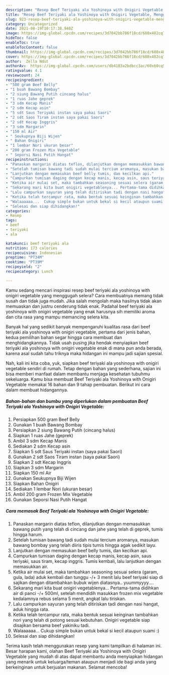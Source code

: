 ```yaml
---
description: "Resep Beef Teriyaki ala Yoshinoya with Onigiri Vegetable, Menggugah Selera"
title: "Resep Beef Teriyaki ala Yoshinoya with Onigiri Vegetable, Menggugah Selera"
slug: 923-resep-beef-teriyaki-ala-yoshinoya-with-onigiri-vegetable-menggugah-selera
category: Uncategorized
date: 2021-08-19T10:17:38.940Z
image: https://img-global.cpcdn.com/recipes/3d7042bb786f18cd/680x482cq70/beef-teriyaki-ala-yoshinoya-with-onigiri-vegetable-foto-resep-utama.jpg
hideToc: false
enableToc: true
enableTocContent: false
thumbnail: https://img-global.cpcdn.com/recipes/3d7042bb786f18cd/680x482cq70/beef-teriyaki-ala-yoshinoya-with-onigiri-vegetable-foto-resep-utama.jpg
cover: https://img-global.cpcdn.com/recipes/3d7042bb786f18cd/680x482cq70/beef-teriyaki-ala-yoshinoya-with-onigiri-vegetable-foto-resep-utama.jpg
author:  Zella Ndut
authorAv:  https://img-global.cpcdn.com/users/db4183a2bdbcc3ac/60x60cq50/avatar.jpg
ratingvalue: 4.1
reviewcount: 24
recipeingredient:
- "500 gram Beef Belly"
- "1 buah Bawang Bombay"
- "2 siung Bawang Putih cincang halus"
- "1 ruas Jahe geprek"
- "3 sdm Kecap Manis"
- "2 sdm Kecap asin"
- "5 sdt Saus Teriyaki instan saya pakai Saori"
- "2 sdt Saos Tiram instan saya pakai Saori"
- "2 sdt Kecap Inggris"
- "3 sdm Margarin"
- "150 ml Air"
- " Seukupnya Biji Wijen"
- " Bahan Onigiri"
- "1 lembar Nori ukuran besar"
- "200 gram Frozen Mix Vegetable"
- " Seporsi Nasi Putih Hangat"
recipeinstructions:
- "Panaskan margarin diatas teflon, dilanjutkan dengan memasukkan bawang putih yang telah di cincang dan jahe yang telah di geprek, tumis hingga harum."
- "Setelah tumisan bawang tadi sudah mulai tercium aromanya, masukan bawang bombay yang telah diiris tipis tumis hingga agak sedikit layu."
- "Lanjutkan dengan memasukan beef belly tumis, dan kecilkan api."
- "Campurkan tumisan daging dengan kecap manis, kecap asin, saus teriyaki, saus tiram, kecap inggris. Tumis kembali, lalu lanjutkan dengan memasukkan air."
- "Ketika air mulai set, maka tambahkan seasoning sesuai selera (garam, gula, lada) aduk kembali dan tunggu -/+ 3 menit lalu beef teriyaki siap di sajikan dengan ditambahkan bubuk wijen diatasnya.. yuummyyyy...."
- "Sekarang mari kita buat onigiri vegetablenya... Pertama-tama didihkan air di panci -/+ 500ml, setelah mendidih masukkan frozen mix vegetable kedalamnya rebus selama 5 menit, angkat lalu tiriskan."
- "Lalu campurkan sayuran yang telah ditiriskan tadi dengan nasi hangat, aduk hingga rata."
- "Ketika telah tercampur rata, maka bentuk sesuai keinginan tambahkan nori yang telah di potong sesuai kebutuhan. Onigiri vegetable siap disajikan bersama beef yakiniku tadi."
- "Walaaaaaa...  Cukup simple bukan untuk bekal si kecil ataupun suami :)"
- "Selesai dan siap dihidangkan!"
categories:
- Resep
tags:
- beef
- teriyaki
- ala

katakunci: beef teriyaki ala 
nutrition: 173 calories
recipecuisine: Indonesian
preptime: "PT34M"
cooktime: "PT39M"
recipeyield: "2"
recipecategory: Lunch

---
```



Kamu sedang mencari inspirasi resep beef teriyaki ala yoshinoya with onigiri vegetable yang menggugah selera? Cara membuatnya memang tidak susah dan tidak juga mudah. Jika salah mengolah maka hasilnya tidak akan memuaskan dan justru cenderung tidak enak. Padahal beef teriyaki ala yoshinoya with onigiri vegetable yang enak harusnya sih memiliki aroma dan cita rasa yang mampu memancing selera kita.




Banyak hal yang sedikit banyak mempengaruhi kualitas rasa dari beef teriyaki ala yoshinoya with onigiri vegetable, pertama dari jenis bahan, kedua pemilihan bahan segar hingga cara membuat dan menghidangkannya. Tidak usah pusing jika hendak menyiapkan beef teriyaki ala yoshinoya with onigiri vegetable enak di mana pun anda berada, karena asal sudah tahu triknya maka hidangan ini mampu jadi sajian spesial.


Nah, kali ini kita coba, yuk, siapkan beef teriyaki ala yoshinoya with onigiri vegetable sendiri di rumah. Tetap dengan bahan yang sederhana, sajian ini bisa memberi manfaat dalam membantu menjaga kesehatan tubuhmu sekeluarga. Kamu bisa membuat Beef Teriyaki ala Yoshinoya with Onigiri Vegetable memakai 16 bahan dan 9 tahap pembuatan. Berikut ini cara dalam membuat hidangannya.

<!--inarticleads1-->

##### Bahan-bahan dan bumbu yang diperlukan dalam pembuatan Beef Teriyaki ala Yoshinoya with Onigiri Vegetable:

1. Persiapkan 500 gram Beef Belly
1. Gunakan 1 buah Bawang Bombay
1. Persiapkan 2 siung Bawang Putih (cincang halus)
1. Siapkan 1 ruas Jahe (geprek)
1. Ambil 3 sdm Kecap Manis
1. Sediakan 2 sdm Kecap asin
1. Siapkan 5 sdt Saus Teriyaki instan (saya pakai Saori)
1. Gunakan 2 sdt Saos Tiram instan (saya pakai Saori)
1. Siapkan 2 sdt Kecap Inggris
1. Siapkan 3 sdm Margarin
1. Siapkan 150 ml Air
1. Gunakan  Seukupnya Biji Wijen
1. Siapkan  Bahan Onigiri
1. Sediakan 1 lembar Nori (ukuran besar)
1. Ambil 200 gram Frozen Mix Vegetable
1. Gunakan  Seporsi Nasi Putih Hangat




<!--inarticleads2-->

##### Cara memasak Beef Teriyaki ala Yoshinoya with Onigiri Vegetable:

1. Panaskan margarin diatas teflon, dilanjutkan dengan memasukkan bawang putih yang telah di cincang dan jahe yang telah di geprek, tumis hingga harum.
1. Setelah tumisan bawang tadi sudah mulai tercium aromanya, masukan bawang bombay yang telah diiris tipis tumis hingga agak sedikit layu.
1. Lanjutkan dengan memasukan beef belly tumis, dan kecilkan api.
1. Campurkan tumisan daging dengan kecap manis, kecap asin, saus teriyaki, saus tiram, kecap inggris. Tumis kembali, lalu lanjutkan dengan memasukkan air.
1. Ketika air mulai set, maka tambahkan seasoning sesuai selera (garam, gula, lada) aduk kembali dan tunggu -/+ 3 menit lalu beef teriyaki siap di sajikan dengan ditambahkan bubuk wijen diatasnya.. yuummyyyy....
1. Sekarang mari kita buat onigiri vegetablenya... Pertama-tama didihkan air di panci -/+ 500ml, setelah mendidih masukkan frozen mix vegetable kedalamnya rebus selama 5 menit, angkat lalu tiriskan.
1. Lalu campurkan sayuran yang telah ditiriskan tadi dengan nasi hangat, aduk hingga rata.
1. Ketika telah tercampur rata, maka bentuk sesuai keinginan tambahkan nori yang telah di potong sesuai kebutuhan. Onigiri vegetable siap disajikan bersama beef yakiniku tadi.
1. Walaaaaaa...  Cukup simple bukan untuk bekal si kecil ataupun suami :)
1. Selesai dan siap dihidangkan!



Terima kasih telah menggunakan resep yang kami tampilkan di halaman ini. Besar harapan kami, olahan Beef Teriyaki ala Yoshinoya with Onigiri Vegetable yang mudah di atas dapat membantu anda menyiapkan hidangan yang menarik untuk keluarga/teman ataupun menjadi ide bagi anda yang berkeinginan untuk berjualan makanan. Selamat mencoba!
